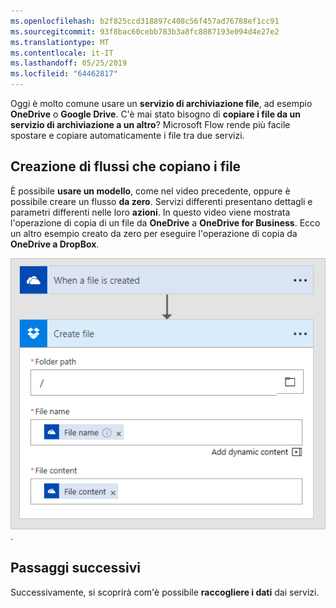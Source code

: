 ```yaml
---
ms.openlocfilehash: b2f825ccd318897c408c56f457ad76788ef1cc91
ms.sourcegitcommit: 93f8bac60cebb783b3a8fc8887193e094d4e27e2
ms.translationtype: MT
ms.contentlocale: it-IT
ms.lasthandoff: 05/25/2019
ms.locfileid: "64462817"
---
```

Oggi è molto comune usare un **servizio di archiviazione file**, ad esempio **OneDrive** o **Google Drive**.  C'è mai stato bisogno di **copiare i file da un servizio di archiviazione a un altro**?  Microsoft Flow rende più facile spostare e copiare automaticamente i file tra due servizi.

## <a name="creating-flows-that-copy-files"></a>Creazione di flussi che copiano i file

È possibile **usare un modello**, come nel video precedente, oppure è possibile creare un flusso **da zero**.  Servizi differenti presentano dettagli e parametri differenti nelle loro **azioni**.  In questo video viene mostrata l'operazione di copia di un file da **OneDrive** a **OneDrive for Business**.  Ecco un altro esempio creato da zero per eseguire l'operazione di copia da **OneDrive a DropBox**.

![Da OneDrive a DropBox](./media/learning-copy-files/onedrive-to-dropbox.png).

## <a name="next-steps"></a>Passaggi successivi

Successivamente, si scoprirà com'è possibile **raccogliere i dati** dai servizi.
